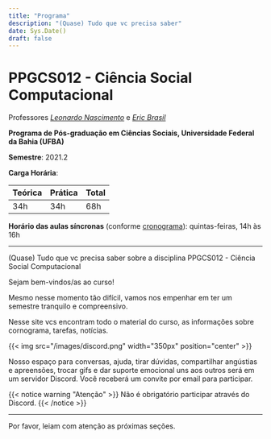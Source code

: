 ```yaml
---
title: "Programa"
description: "(Quase) Tudo que vc precisa saber"
date: Sys.Date()
draft: false
---
```


# PPGCS012 - Ciência Social Computacional

Professores [_Leonardo Nascimento_](https://leofn.com) e [_Eric Brasil_](https://ericbrasiln.github.io)

**Programa de Pós-graduação em Ciências Sociais, Universidade Federal da Bahia (UFBA)**

**Semestre**: 2021.2

**Carga Horária**:

| Teórica             | Prática         | Total |
|:--------------------|:------------------|:---------|
| 34h | 34h | 68h |

**Horário das aulas síncronas** (conforme [cronograma](cronograma)): quintas-feiras, 14h às 16h

***

(Quase) Tudo que vc precisa saber sobre a disciplina  PPGCS012 - Ciência Social Computacional

Sejam bem-vindos/as ao curso!

Mesmo nesse momento tão difícil, vamos nos empenhar em ter um semestre tranquilo e compreensivo.

Nesse site vcs encontram todo o material do curso, as informações sobre cornograma, tarefas, notícias.

{{< img src="/images/discord.png" width="350px" position="center" >}}


Nosso espaço para conversas, ajuda, tirar dúvidas, compartilhar angústias e apreensões, trocar gifs e dar suporte emocional uns aos outros será em um servidor Discord. Você receberá um convite por email para participar. 

{{< notice warning "Atenção" >}}
Não é obrigatório participar através do Discord.
{{< /notice >}}

---

Por favor, leiam com atenção as próximas seções.
